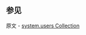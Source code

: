 ## 参见

原文 - [system.users Collection]( https://docs.mongodb.com/manual/reference/system-users-collection/ )

